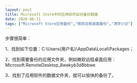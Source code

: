 ```yaml
---
layout: post
title: Microsoft Store中的应用软件如何备份数据
date: 2020-06-11
tags: ["Microsoft Store应用备份","微软远程桌面备份","清学小记"]
---
```


<!-- wp:paragraph -->

步骤很简单：

<!-- /wp:paragraph -->

<!-- wp:paragraph -->

1、找到如下位置：C:\Users\{用户名}\AppData\Local\Packages；

<!-- /wp:paragraph -->

<!-- wp:paragraph -->

2、找到需要备份的应用文件夹，例如微软远程桌面应用：Microsoft.RemoteDesktop_8wekyb3d8bbwe

<!-- /wp:paragraph -->

<!-- wp:paragraph -->

3、找到了应用软件的数据文件夹，就可以愉快的备份了。

<!-- /wp:paragraph -->